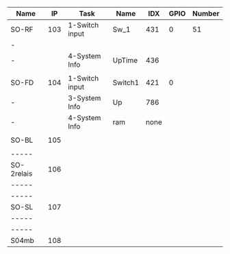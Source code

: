 Name      |IP | Task         | Name  |IDX | GPIO | Number
--------- |---|------------- | ----  |----|----  | ------
SO-RF     |103|1-Switch input|Sw_1   |431 | 0    | 51
-         |   |              |       |    |      |
-         |   |4-System Info |UpTime |436 |      |  
 ||||||
SO-FD     |104|1-Switch input|Switch1|421 | 0    |
-         |   |3-System Info |Up     |786 |      |
-         |   |4-System Info |ram    |none|      |
 |   |              |       |    |      |
SO-BL     |105|           |      |    |      |
 |   |           |      |    |      |
-----     |   |           |      |    |      |
SO-2relais|106|           |      |    |      |
-----     |   |           |      |    |      |
-----     |   |           |      |    |      |
SO-SL     |107|           |      |    |      |
-----     |   |           |      |    |      |
-----     |   |           |      |    |      |
S04mb     |108|           |      |    |      |


